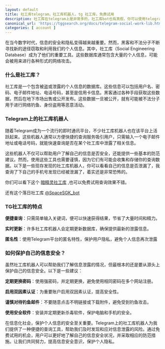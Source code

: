 ```yaml
---
layout: default
title: 社工库telegram，社工库机器人，tg 社工库，免费试用
description: 社工库在telegram上是非常多的，社工库bot也有真假，你可以使用telegram得机器人免费查询一些简单的个人信息，免费查询到了才进行付费，这里给大家推荐一些可以使用的免费试用的 telegram 机器人，有些需要邀请才能免费试用。
canonical_url: 'https://tggsearch.org/docs/telegram-social-work-lib.html'
categories: [ account ]
---
```

在当今数字时代，信息的安全和隐私变得越来越重要。然而，黑客和不法分子不断寻找新的途径窃取和利用我们的个人信息。其中，社工库（Social Engineering Database）成为了他们的重要工具。这些数据库通常包含大量的个人信息，可能会被用来进行各种形式的网络攻击。

### 什么是社工库？
社工库是一个包含被盗或泄露的个人信息的数据库。这些信息可以包括用户名、密码、电子邮件地址、电话号码，甚至是信用卡信息。黑客通过各种手段获取这些数据，然后在地下市场出售或公开发布。这些数据一旦被公开，就有可能被不法分子用于进行网络钓鱼、身份盗用等恶意活动。

### Telegram上的社工库机器人
随着Telegram成为一个流行的即时通讯平台，不少社工库机器人也在该平台上活跃起来。这些机器人通常以方便快捷的查询服务吸引用户，只需输入一个电子邮件地址或电话号码，就能快速查询是否在某个社工库中泄露了相关信息。

这些机器人不仅可以帮助用户了解自己的信息是否安全，还能提供一些基本的防范建议。然而，使用这些工具也需要谨慎，因为它们有可能会收集和存储你的查询数据。以下是一些现存发现的社工库机器人，你可以看看自己的信息是否泄漏了，我查询了下自己的手机号发现已经被泄漏了，着实还是非常恐怖的。

你们可以看下这个  [暗精灵社工库](./302.html?target=https://t.me/AJL01_bot?start=jqYsv9x52g) ,也可以免费试用查询效果不错。

还有这个落日社工库
[@SpaceSGK_bot](./302.html?target=https://t.me/SpaceSGK_bot)

### TG社工库的特点

**便捷查询**：只需简单输入关键词，便可以快速获得结果，节省了大量时间和精力。

**实时更新**：许多社工库机器人会定期更新数据库，确保提供最新的泄露信息。

**匿名性**：使用Telegram平台的匿名特性，保护用户隐私，避免个人信息再次泄露

### 如何保护自己的信息安全？
虽然社工库机器人可以帮助我们了解信息泄露的情况，但最根本的还是要从源头上保护自己的信息安全。以下是一些建议：

**定期更换密码**：使用强密码，并定期更换，避免使用相同密码在多个网站注册。

**启用双因素认证**：为重要账户启用双因素认证，提高安全性。

**谨慎对待钓鱼邮件**：不要随意点击不明链接或下载附件，避免受到钓鱼攻击。

**使用安全软件**：安装并定期更新杀毒软件，保护电脑和手机的安全。

在信息化社会，保护个人信息的安全至关重要。Telegram上的社工库机器人为我们提供了一种便捷的查询工具，帮助我们及时发现和应对信息泄露的风险。通过免费试用的机会，用户可以更好地了解自己的信息安全状况，并采取相应的防范措施。让我们共同努力，提高信息安全意识，保护个人隐私。
